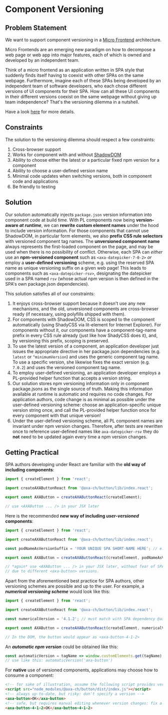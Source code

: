 Component Versioning
====================

## Problem Statement

We want to support component versioning in a [Micro Frontend](https://micro-frontends.org/) architecture.

Micro Frontends are an emerging new paradigm on how to decompose a web page or web app into major features, each of which is owned and developed by an independent team.

Think of a micro frontend as an application written in SPA style that suddenly finds itself having to coexist with other SPAs on the same webpage. Furthermore, imagine each of these SPAs being developed by an independent team of software developers, who each chose different versions of UI components for their SPA. How can all these UI components in their different versions coexist on the same webpage without giving up team independence? That's the versioning dilemma in a nutshell.

Have a look [here](https://github.com/axa-ch/midgard/blob/develop/documentation/DOCUMENTATION.md#pattern-library-versioning) for more details.

## Constraints

The solution to the versioning dilemma should respect a few constraints:

1. Cross-browser support
1. Works for component with and without [ShadowDOM](https://developer.mozilla.org/en-US/docs/Web/Web_Components/Using_shadow_DOM)
1. Ability to choose either the latest or a particular fixed npm version for a component
1. Ability to choose a user-defined version name
1. Minimal code updates when switching versions, both in component code and applications
1. Be friendly to testing

## Solution

Our solution automatically injects `package.json` version information into component code at build time. With PL components now being **version-aware _at runtime_**, we can **rewrite custom element names** under the hood to include version information. For those components that cannot use ShadowDOM, in particular form elements, we also **prefix CSS rule selectors** with versioned component tag names. The **unversioned component name**  always represents the first-loaded component on the page, and may be used when there is no possibility of conflict. Otherwise, each SPA can _either_ use an **npm-versioned component** such as `<axa-datepicker-7-0-2>` _or_ employ a **user-defined versioning** scheme, e.g. using the reserved SPA name as unique versioning suffix on a given web page! This leads to components such as `<axa-datepicker-rsv>`, designating the datepicker used in a SPA named `rsv` (whose actual npm version is then defined in the SPA's own package.json dependencies).

This solution satisfies all of our constraints:

1. It enjoys cross-browser support because it doesn't use any new mechanisms, and the old, unversioned components are cross-browser ready (if necessary, using polyfills shipped with them).
1. For components with ShadowDOM, CSS is scoped to the component automatically (using ShadyCSS via lit-element for Internet Explorer). For components without it, our components have a component-tag-name prefix in every CSS rule already (just like how ShadyCSS does it), and, by versioning this prefix, scoping is preserved.
1. To use the latest version of a component, an application developer just issues the appropriate directive in her package.json dependencies (e.g. `latest` or `^minimumVersion`) and uses the generic component tag name. To use a specific version, she likewise fixes the exact version (e.g. `7.0.2`) and uses the versioned component tag name.
1. To employ user-defined versioning, an application developer employs a PL-provided helper function that accepts a version string.
1. Our solution stores npm versioning information only in component package.jsons as the single source of truth. Making this information available at runtime is automatic and requires no code changes. For application authors, code change is as minimal as possible under the user-defined versioning scheme: choose an application-specific unique version string once, and call the PL-provided helper function once for every component with that unique version!
1. Under the user-defined versioning scheme, all PL component names are invariant under npm version changes. Therefore, after tests are rewritten once to reference user-defined names like `axa-datepicker-rsv` they do **not** need to be updated again every time a npm version changes.

Getting Practical
-----------------

SPA authors developing under React are familiar with the **old way of including components**:
```js
import { createElement } from 'react';

import createAXAButtonReact from '@axa-ch/button/lib/index.react';

export const AXAButton = createAXAButtonReact(createElement);

// use <AXAButton ... /> in your JSX later
```

Here is the recommended **new way of including _user-versioned_ components**:
```js
import { createElement } from 'react';

import createAXAButtonReact from '@axa-ch/button/lib/index.react';

const podNameAsVersionSuffix = 'YOUR UNIQUE SPA SHORT-NAME HERE'; // e.g. 'rsv'

export const AXAButton = createAXAButtonReact(createElement, podNameAsVersionSuffix);

// *again* use <AXAButton ... /> in your JSX later, without fear of SPA-to-SPA conflicts
// due to different <axa-button> versions.
```

Apart from the aforementioned best practice for SPA authors, other versioning schemes are
possible and up to the user. For example, a ***numerical versioning scheme*** would look like this:
```js
import { createElement } from 'react';

import createAXAButtonReact from '@axa-ch/button/lib/index.react';

const numericalVersion = '4.1.2'; // must match with SPA dependency @axa-ch/button's version

export const AXAButton = createAXAButtonReact(createElement, numericalVersion);

// In the DOM, the button would appear as <axa-button-4-1-2>
```

An ***automatic _npm_ version*** could be obtained like this:
```js
const automaticVersion = tagName => window.customElements.get(tagName).versions[tagName];
// use like this: automaticVersion('axa-button')
```

For **native** use of versioned components, applications may choose how to consume a component:
```html
<!-- for sake of illustration, assume the following script provides version 4.1.2 of axa-button -->
<script src="node_modules/@axa-ch/button/dist/index.js"></script>
<!-- always up-to-date, but risky: don't specify a version -->
<axa-button>OK</axa-button>
<!-- safe, but requires manual editing whenever version changes: fix a particular npm version -->
<axa-button-4-1-2>OK</axa-button-4-1-2>
```
